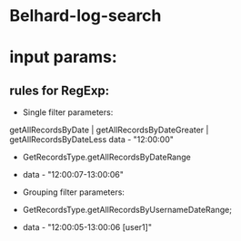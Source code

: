 # Belhard-log-search

input params:
=============
rules for RegExp:
-----------------

- Single filter parameters:

 getAllRecordsByDate | getAllRecordsByDateGreater | getAllRecordsByDateLess
 data - "12:00:00"

- GetRecordsType.getAllRecordsByDateRange
- data - "12:00:07-13:00:06"

- Grouping filter parameters:
- GetRecordsType.getAllRecordsByUsernameDateRange;
- data - "12:00:05-13:00:06 [user1]"
